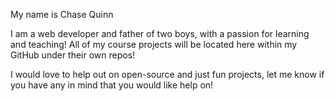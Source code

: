 My name is Chase Quinn

I am a web developer and father of two boys, with a passion for learning and teaching!  All of my course projects will be located here within my GitHub under their own repos!

I would love to help out on open-source and just fun projects, let me know if you have any in mind that you would like help on!
